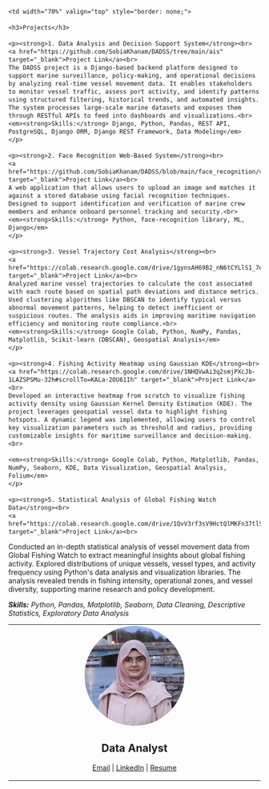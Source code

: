 <table style="border: none;">
  <tr>
    <td width="30%" align="center" valign="top" style="border: none;">
      <img src="/profile_pic.png" alt="Profile Picture" style="border-radius: 50%; width: 200px; height: 200px; object-fit: cover;"><br>
      <p align="center"><h2>  Data Analyst</h2></p>
      <p>
        <a href="mailto:sobiakhanam2000@gmail.com">Email</a> |
        <a href="https://linkedin.com/in/sobia-khanam" target="_blank">LinkedIn</a> |
        <a href="/SOBIA KHANAM - RESUME.pdf" target="_blank">Resume</a>
      </p>
    </td>

    <td width="70%" valign="top" style="border: none;">

    <h3>Projects</h3>
    
    <p><strong>1. Data Analysis and Decision Support System</strong><br>
    <a href="https://github.com/SobiaKhanam/DADSS/tree/main/ais" target="_blank">Project Link</a><br>
    The DADSS project is a Django-based backend platform designed to support marine surveillance, policy-making, and operational decisions by analyzing real-time vessel movement data. It enables stakeholders to monitor vessel traffic, assess port activity, and identify patterns using structured filtering, historical trends, and automated insights. The system processes large-scale marine datasets and exposes them through RESTful APIs to feed into dashboards and visualizations.<br>
    <em><strong>Skills:</strong> Django, Python, Pandas, REST API, PostgreSQL, Django ORM, Django REST Framework, Data Modeling</em>
    </p>
    
    <p><strong>2. Face Recognition Web-Based System</strong><br>
    <a href="https://github.com/SobiaKhanam/DADSS/blob/main/face_recognition/views.py" target="_blank">Project Link</a><br>
    A web application that allows users to upload an image and matches it against a stored database using facial recognition techniques. Designed to support identification and verification of marine crew members and enhance onboard personnel tracking and security.<br>
    <em><strong>Skills:</strong> Python, face-recognition library, ML, Django</em>
    </p>
    
    <p><strong>3. Vessel Trajectory Cost Analysis</strong><br>
    <a href="https://colab.research.google.com/drive/1gynsAH69B2_nN6tCYLlS1_7eIbHzC5AH#scrollTo=YWCUkOfOXPIw" target="_blank">Project Link</a><br>
    Analyzed marine vessel trajectories to calculate the cost associated with each route based on spatial path deviations and distance metrics. Used clustering algorithms like DBSCAN to identify typical versus abnormal movement patterns, helping to detect inefficient or suspicious routes. The analysis aids in improving maritime navigation efficiency and monitoring route compliance.<br>
    <em><strong>Skills:</strong> Google Colab, Python, NumPy, Pandas, Matplotlib, Scikit-learn (DBSCAN), Geospatial Analysis</em>
    </p>

    <p><strong>4. Fishing Activity Heatmap using Gaussian KDE</strong><br>
    <a href="https://colab.research.google.com/drive/1NHQVwAi3q2smjPXcJb-1LAZSPSMu-32h#scrollTo=KALa-2OU61Ih" target="_blank">Project Link</a><br>
    Developed an interactive heatmap from scratch to visualize fishing activity density using Gaussian Kernel Density Estimation (KDE). The project leverages geospatial vessel data to highlight fishing hotspots. A dynamic legend was implemented, allowing users to control key visualization parameters such as threshold and radius, providing customizable insights for maritime surveillance and decision-making.<br>

    <em><strong>Skills:</strong> Google Colab, Python, Matplotlib, Pandas, NumPy, Seaborn, KDE, Data Visualization, Geospatial Analysis, Folium</em>
    </p>

    <p><strong>5. Statistical Analysis of Global Fishing Watch Data</strong><br>
    <a href="https://colab.research.google.com/drive/1QvV3rf3sV9HctQlMKFn37tlSPcNQLpWz" target="_blank">Project Link</a><br>
Conducted an in-depth statistical analysis of vessel movement data from Global Fishing Watch to extract meaningful insights about global fishing activity. Explored distributions of unique vessels, vessel types, and activity frequency using Python's data analysis and visualization libraries. The analysis revealed trends in fishing intensity, operational zones, and vessel diversity, supporting marine research and policy development.<br>

<em><strong>Skills:</strong> Python, Pandas, Matplotlib, Seaborn, Data Cleaning, Descriptive Statistics, Exploratory Data Analysis</em>
    </p>
    </td>
  </tr>
</table>
